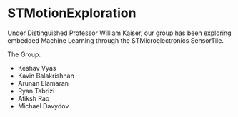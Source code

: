 # STMotionExploration
Under Distinguished Professor William Kaiser, our group has been exploring embedded Machine Learning through the STMicroelectronics SensorTile.

The Group:

- Keshav Vyas
- Kavin Balakrishnan
- Arunan Elamaran
- Ryan Tabrizi
- Atiksh Rao
- Michael Davydov


